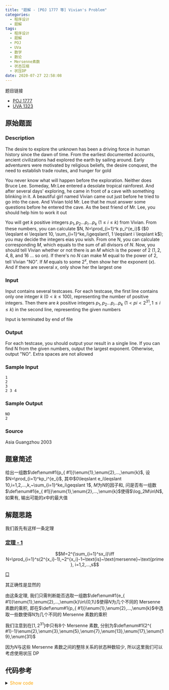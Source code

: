 ```yaml
---
title: "题解 - [POJ 1777 等] Vivian's Problem"
categories:
  - 程序设计
  - 题解
tags:
  - 程序设计
  - 题解
  - POJ
  - UVa
  - 数学
  - 数论
  - Mersenne素数
  - 状态压缩
  - 状压DP
date: 2020-07-27 22:58:08
---
```


题目链接

- [POJ 1777](https://vjudge.net/problem/POJ-1777/origin)
- [UVA 1323](https://vjudge.net/problem/UVA-1323/origin)

<!-- more -->

## 原始题面

### Description

The desire to explore the unknown has been a driving force in human history since the dawn of time. From the earliest documented accounts, ancient civilizations had explored the earth by sailing around. Early adventurers were motivated by religious beliefs, the desire conquest, the need to establish trade routes, and hunger for gold

You never know what will happen before the exploration. Neither does Bruce Lee. Someday, Mr.Lee entered a desolate tropical rainforest. And after several days' exploring, he came in front of a cave with something blinking in it. A beautiful girl named Vivian came out just before he tried to go into the cave. And Vivian told Mr. Lee that he must answer some questions before he entered the cave. As the best friend of Mr. Lee, you should help him to work it out

You will get $k$ positive integers $p_1, p_2 ... p_i ... p_k$ ($1 \leqslant i \leqslant k$) from Vivian. From these numbers, you can calculate $N, N=\prod_{i=1}^k p_i^{e_i}$ ($0 \leqslant ei \leqslant 10, \sum_{i=1}^ke_i\geqslant1, 1 \leqslant i \leqslant k$); you may decide the integers eias you wish. From one N, you can calculate corresponding $M$, which equals to the sum of all divisors of $N$. Now, you should tell Vivian whether or not there is an $M$ which is the power of $2$ ($1,2, 4, 8$, and $16$ … so on). If there's no $N$ can make M equal to the power of 2, tell Vivian "NO". If $M$ equals to some $2^x$, then show her the exponent ($x$). And if there are several $x$, only show her the largest one

### Input

Input contains several testcases. For each testcase, the first line contains only one integer $k$ ($0 < k \leqslant  100$), representing the number of positive integers. Then there are $k$ positive integers $p_1, p_2 ... p_i ... p_k$ ($1 < pi < 2^{31}, 1 \leqslant  i \leqslant  k$) in the second line, representing the given numbers

Input is terminated by end of file

### Output

For each testcase, you should output your result in a single line. If you can find N from the given numbers, output the largest exponent. Otherwise, output "NO". Extra spaces are not allowed

### Sample Input

```input1
1
2
3
2 3 4
```

### Sample Output

```output1
NO
2
```

### Source

Asia Guangzhou 2003

## 题意简述

给出一组数$\def\enum#1{p_{ #1}}\enum{1},\enum{2},...,\enum{k}$, 设$N=\prod_{i=1}^kp_i^{e_i}$, 其中$0\leqslant e_i\leqslant 10,i=1,2,...,k,~\sum_{i=1}^ke_i\geqslant 1$, $M$为$N$的因子和, 问是否有一组数$\def\enum#1{e_{ #1}}\enum{1},\enum{2},...,\enum{k}$使得$\log_2M\in\N$, 如果有, 输出可能的$x$中的最大值

## 解题思路

我们首先有这样一条定理

### <a href="#end-t-1" id="t-1">定理 - 1</a>

$$M=2^{\sum_{i=1}^sx_i}\iff N=\prod_{i=1}^s(2^{x_i}-1),~2^{x_i}-1~\text{is}~\text{mersenne}~\text{prime}, i=1,2,...,s$$

<a href="#t-1" id="end-t-1">$\Box$</a>

其正确性是显然的

由这条定理, 我们只需判断能否选取一组数$\def\enum#1{e_{ #1}}\enum{1},\enum{2},...,\enum{k}\in\{0,1\}$使得$N$为几个不同的 Mersenne 素数的乘积, 即在$\def\enum#1{p_{ #1}}\enum{1},\enum{2},...,\enum{k}$中选取一些数使得$N$为几个不同的 Mersenne 素数的乘积

我们注意到在$[1,2^{31}]$中只有$8$个 Mersenne 素数, 分别为$\def\enum#1{2^{ #1}-1}\enum{2},\enum{3},\enum{5},\enum{7},\enum{13},\enum{17},\enum{19},\enum{31}$

因为$N$与这些 Mersenne 素数之间的整除关系的状态种数较少, 所以这里我们可以考虑使用状压 DP

## 代码参考

<details>
<summary><font color='orange'>Show code</font></summary>

```cpp
/*
 * @Author: Tifa
 * @LastEditTime: 2020-07-27 22:58:08
 * @Description: POJ 1777, UVA 1323
 */
const int S = 1 << 8, mers_exp[] = {2, 3, 5, 7, 13, 17, 19, 31};

#define mers_pri(i) ((1 << mers_exp[i]) - 1)

int judge(int n) {
  int ans = 0;
  for (int i = 0; i < 8; ++i)
    if (n % mers_pri(i) == 0) {
      ans |= (1 << i);
      n /= mers_pri(i);
    }
  return n == 1 ? ans : 0;
}

bool f[S];
int  status[S];

int main() {
  int k;
  while (~scanf("%d", &k)) {
    memset(f, 0, sizeof(f));
    int cnt_status = 0;
    for (int i = 1, _; i <= k; ++i) {
      scanf("%d", &_);
      if (_ = judge(_)) f[status[++cnt_status] = _] = 1;
    }
    for (int i = 1; i <= cnt_status; ++i)
      for (int j = 0; j < S; ++j)
        if (f[j] && !(j & status[i])) f[j | status[i]] = 1;
    int ans = 0;
    for (int i = S - 1, _ = 0; i; --i, _ = 0)
      if (f[i]) {
        for (int j = 0; j < 8; ++j)
          if ((1 << j) & i) _ += mers_exp[j];
        ans < _ ? ans = _ : 0;
      }
    if (ans)
      printf("%d\n", ans);
    else
      puts("NO");
  }
}
```

</details>
